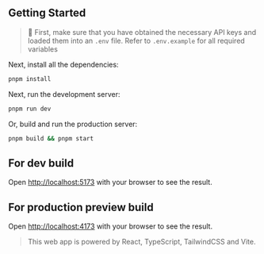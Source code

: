 ## Getting Started

> 🚨 First, make sure that you have obtained the necessary API keys and loaded them into an ``.env`` file.
> Refer to ``.env.example`` for all required variables

Next, install all the dependencies:

```bash
pnpm install
```

Next, run the development server:

```bash
pnpm run dev
```

Or, build and run the production server:

```bash
pnpm build && pnpm start
```

## For dev build
Open [http://localhost:5173](http://localhost:5173) with your browser to see the result.

## For production preview build
Open [http://localhost:4173](http://localhost:4173) with your browser to see the result.

> This web app is powered by React, TypeScript, TailwindCSS and Vite.